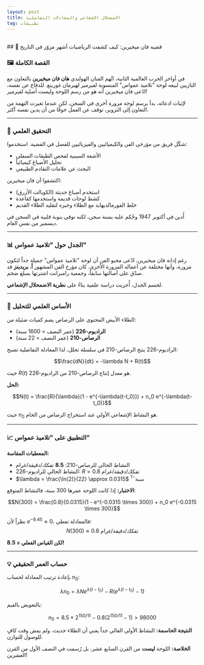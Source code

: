 ```yaml
---
layout: post
title: الاضمحلال الإشعاعي والمعادلات التفاضلية 
tag: تطبيقات
---
```


<br>
## 🎨 قضية فان ميخيرين: كيف كشفت الرياضيات أشهر مزوّر في التاريخ

### 🖼️ القصة الكاملة

في أواخر الحرب العالمية الثانية، اتُهم الفنان الهولندي **هان فان ميخيرين** بالتعاون مع النازيين لبيعه لوحة "تلاميذ عمواس" المنسوبة لفيرمير لهيرمان غورينغ. للدفاع عن نفسه، ادّعى فان ميخيرين أنه هو من رسم اللوحة وليست أصلية لفيرمير!

لإثبات ادعائه، بدأ برسم لوحة مزورة أخرى في السجن، لكن عندما تغيرت التهمة من التعاون إلى التزوير، توقف عن العمل خوفًا من أن يدين نفسه أكثر.

---

### 🔬 التحقيق العلمي

شكّل فريق من مؤرخي الفن والكيميائيين والفيزيائيين للفصل في القضية. استخدموا:
- الأشعة السينية لفحص الطبقات السفلى
- تحليل الأصباغ كيميائياً
- البحث عن علامات التقادم الطبيعي

اكتشفوا أن فان ميخيرين:
- استخدم أصباغ حديثة (الكوبالت الأزرق)  
- كشط لوحات قديمة واستخدمها كقاعدة
- خلط الفورمالديهايد مع الطلاء وخبزه لتقليد الطلاء القديم

أُدين في أكتوبر 1947 وحُكم عليه بسنة سجن، لكنه توفي بنوبة قلبية في السجن في ديسمبر من نفس العام.

---

### 📊 الجدل حول "تلاميذ عمواس"

رغم إدانة فان ميخيرين، ادّعى محبو الفن أن لوحة "تلاميذ عمواس" جميلة جداً لتكون مزورة، وأنها مختلفة عن أعماله المزورة الأخرى. كان مؤرخ الفن المشهور **أ. بريدينز** قد صدّق على أصالتها سابقاً، وجمعية رامبرانت اشترتها بمبلغ ضخم.

لحسم الجدل، أُجريت دراسة علمية بناءً على **نظرية الاضمحلال الإشعاعي**.

---

### 🧪 الأساس العلمي للتحليل

الطلاء الأبيض المحتوي على الرصاص يضم كميات ضئيلة من:
- **الراديوم-226** (عمر النصف = 1600 سنة)
- **الرصاص-210** (عمر النصف = 22 سنة)

الراديوم-226 ينتج الرصاص-210 في سلسلة تحلل، لذا المعادلة التفاضلية تصبح:

$$\frac{dN}{dt} = -\lambda N + R(t)$$

حيث $R(t)$ هو معدل إنتاج الرصاص-210 من الراديوم-226.

**الحل:**

$$N(t) = \frac{R}{\lambda}(1 - e^{-\lambda(t-t_0)}) + n_0 e^{-\lambda(t-t_0)}$$

حيث $n_0$ هو النشاط الإشعاعي الأولي عند استخراج الرصاص من الخام.

---

### 📈 التطبيق على "تلاميذ عمواس"

**المعطيات المقاسة:**
- النشاط الحالي للرصاص-210: **8.5** تفكك/دقيقة/غرام
- النشاط الحالي للراديوم-226: $R = 0.8$ تفكك/دقيقة/غرام  
- $\lambda = \frac{\ln(2)}{22} \approx 0.0315$ سنة$^{-1}$

**الاختبار:**
إذا كانت اللوحة عمرها 300 سنة، فالنشاط المتوقع:

$$N(300) = \frac{0.8}{0.0315}(1 - e^{-0.0315 \times 300}) + n_0 e^{-0.0315 \times 300}$$

نظراً لأن $e^{-9.45} \approx 0$، فالمعادلة تعطي:
$$N(300) \approx 0.8 \text{ تفكك/دقيقة/غرام}$$

**لكن القياس الفعلي = 8.5!** 

---

### 💡 حساب العمر الحقيقي

بإعادة ترتيب المعادلة لحساب $n_0$:

$$\lambda n_0 = \lambda N e^{\lambda(t-t_0)} - R(e^{\lambda(t-t_0)} - 1)$$

بالتعويض بالقيم:

$$n_0 = 8.5 \times 2^{150/11} - 0.8(2^{150/11} - 1) > 98000$$

**النتيجة الحاسمة:** النشاط الأولي العالي جداً يعني أن الطلاء حديث، ولم يمض وقت كافٍ للوصول للتوازن.

**الخلاصة:** اللوحة **ليست** من القرن السابع عشر، بل رُسمت في النصف الأول من القرن العشرين!
